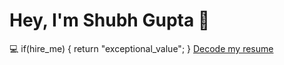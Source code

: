 # Hey, I'm Shubh Gupta 👋

💻 if(hire_me) { return "exceptional_value"; } [Decode my resume](https://github.com/ishubhgupta/ishubhgupta/blob/main/resume.pdf)

